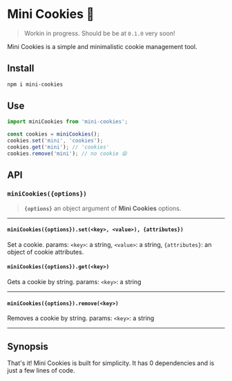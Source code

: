 # Mini Cookies 🍪

> Workin in progress. Should be be at `0.1.0` very soon!

Mini Cookies is a simple and minimalistic cookie management tool.

## Install

```bash
npm i mini-cookies
```

## Use

```typescript
import miniCookies from 'mini-cookies';

const cookies = miniCookies();
cookies.set('mini', 'cookies');
cookies.get('mini'); // 'cookies'
cookies.remove('mini'); // no cookie 😫
```

## API

### `miniCookies({options})`

> **`{options}`** an object argument of **Mini Cookies** options.

---

#### `miniCookies({options}).set(<key>, <value>), {attributes})`

Set a cookie. params: `<key>`: a string, `<value>`: a string, `{attributes}`: an object of cookie attributes.

#### `miniCookies({options}).get(<key>)`

Gets a cookie by string. params: `<key>`: a string

---

#### `miniCookies({options}).remove(<key>)`

Removes a cookie by string. params: `<key>`: a string

---

## Synopsis

That's it! Mini Cookies is built for simplicity.
It has 0 dependencies and is just a few lines of code.

